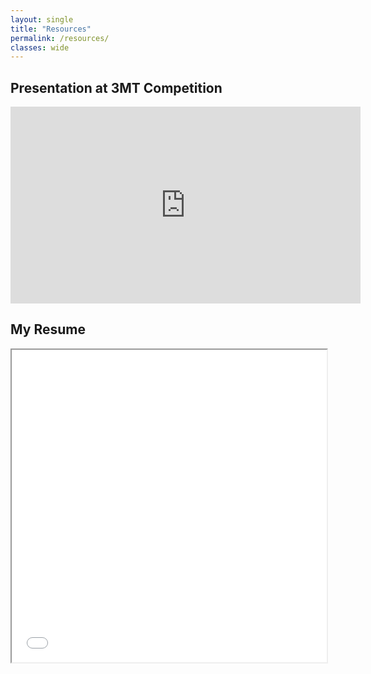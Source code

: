 ```yaml
---
layout: single
title: "Resources"
permalink: /resources/
classes: wide
---
```


[//]: # (You can [get the PDF]&#40;{{ site.url }}/assets/files/Humayun-Kayesh-CV.pdf&#41; directly.)

## Presentation at 3MT Competition 

<iframe width="560" height="315" src="https://www.youtube.com/embed/WoJPA9hfjs8" title="YouTube video player" frameborder="0" allow="accelerometer; autoplay; clipboard-write; encrypted-media; gyroscope; picture-in-picture" allowfullscreen></iframe>

## My Resume

<iframe src="{{ site.url }}/assets/files/Humayun-Kayesh-resume.pdf" height="500px" width="100%"></iframe>
